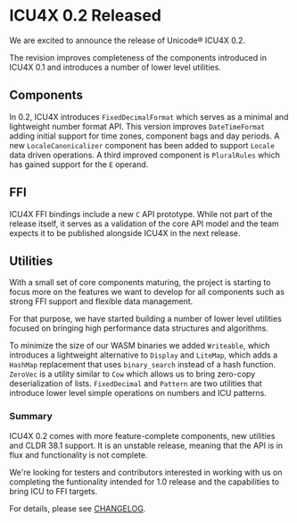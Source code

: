 # ICU4X 0.2 Released

We are excited to announce the release of Unicode® ICU4X 0.2.

The revision improves completeness of the components introduced in ICU4X 0.1 and introduces a number of lower level utilities.

## Components

In 0.2, ICU4X introduces `FixedDecimalFormat` which serves as a minimal and lightweight number format API.
This version improves `DateTimeFormat` adding initial support for time zones, component bags and day periods. A new `LocaleCanonicalizer` component has been added to support `Locale` data driven operations. A third improved component is `PluralRules` which has gained support for the `E` operand.

## FFI

ICU4X FFI bindings include a new `C` API prototype. While not part of the release itself, it serves as a validation of the core API model and the team expects it to be published alongside ICU4X in the next release.

## Utilities

With a small set of core components maturing, the project is starting to focus more on the features we want to develop for all components such as strong FFI support and flexible data management.

For that purpose, we have started building a number of lower level utilities focused on bringing high performance data structures and algorithms.

To minimize the size of our WASM binaries we added `Writeable`, which introduces a lightweight alternative to `Display` and `LiteMap`, which adds a `HashMap` replacement that uses `binary_search` instead of a hash function.
`ZeroVec` is a utility similar to `Cow` which allows us to bring zero-copy deserialization of lists.
`FixedDecimal` and `Pattern` are two utilities that introduce lower level simple operations on numbers and ICU patterns.

### Summary

ICU4X 0.2 comes with more feature-complete components, new utilities and CLDR 38.1 support.
It is an unstable release, meaning that the API is in flux and functionality is not complete.

We're looking for testers and contributors interested in working with us on completing the funtionality intended for 1.0 release and the capabilities to bring ICU to FFI targets.

For details, please see [CHANGELOG](https://github.com/unicode-org/icu4x/blob/main/CHANGELOG.md).
